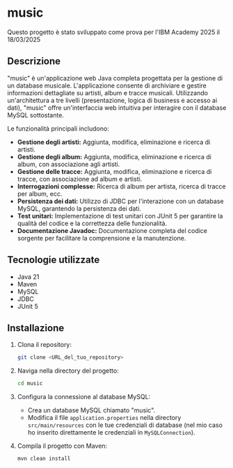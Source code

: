 # music
Questo progetto è stato sviluppato come prova per l'IBM Academy 2025 il 18/03/2025

## Descrizione
"music" è un'applicazione web Java completa progettata per la gestione di un database musicale. L'applicazione consente di archiviare e gestire informazioni dettagliate su artisti, album e tracce musicali. Utilizzando un'architettura a tre livelli (presentazione, logica di business e accesso ai dati), "music" offre un'interfaccia web intuitiva per interagire con il database MySQL sottostante.

Le funzionalità principali includono:
* **Gestione degli artisti:** Aggiunta, modifica, eliminazione e ricerca di artisti.
* **Gestione degli album:** Aggiunta, modifica, eliminazione e ricerca di album, con associazione agli artisti.
* **Gestione delle tracce:** Aggiunta, modifica, eliminazione e ricerca di tracce, con associazione ad album e artisti.
* **Interrogazioni complesse:** Ricerca di album per artista, ricerca di tracce per album, ecc.
* **Persistenza dei dati:** Utilizzo di JDBC per l'interazione con un database MySQL, garantendo la persistenza dei dati.
* **Test unitari:** Implementazione di test unitari con JUnit 5 per garantire la qualità del codice e la correttezza delle funzionalità.
* **Documentazione Javadoc:** Documentazione completa del codice sorgente per facilitare la comprensione e la manutenzione.

## Tecnologie utilizzate
* Java 21
* Maven
* MySQL
* JDBC
* JUnit 5

## Installazione
1.  Clona il repository:
    ```bash
    git clone <URL_del_tuo_repository>
    ```

2.  Naviga nella directory del progetto:
    ```bash
    cd music
    ```

3.  Configura la connessione al database MySQL:
    * Crea un database MySQL chiamato "music".
    * Modifica il file `application.properties` nella directory `src/main/resources` con le tue credenziali di database (nel mio caso ho inserito direttamente le credenziali in `MySQLConnection`).
  
4.  Compila il progetto con Maven:
    ```bash
    mvn clean install
    ```